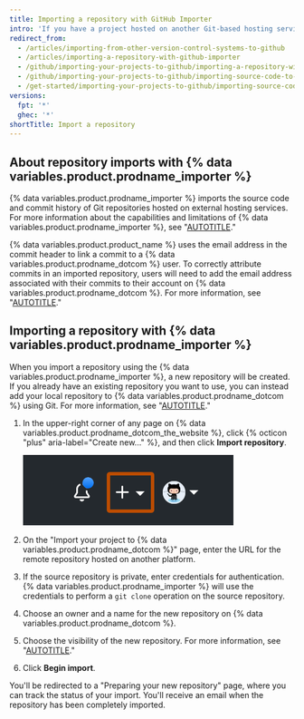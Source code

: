 ```yaml
---
title: Importing a repository with GitHub Importer
intro: 'If you have a project hosted on another Git-based hosting service, you can quickly import it to {% data variables.product.prodname_dotcom %} using the {% data variables.product.prodname_importer %} tool.'
redirect_from:
  - /articles/importing-from-other-version-control-systems-to-github
  - /articles/importing-a-repository-with-github-importer
  - /github/importing-your-projects-to-github/importing-a-repository-with-github-importer
  - /github/importing-your-projects-to-github/importing-source-code-to-github/importing-a-repository-with-github-importer
  - /get-started/importing-your-projects-to-github/importing-source-code-to-github/importing-a-repository-with-github-importer
versions:
  fpt: '*'
  ghec: '*'
shortTitle: Import a repository
---
```


## About repository imports with {% data variables.product.prodname_importer %}

{% data variables.product.prodname_importer %} imports the source code and commit history of Git repositories hosted on external hosting services. For more information about the capabilities and limitations of {% data variables.product.prodname_importer %}, see "[AUTOTITLE](/migrations/importing-source-code/using-github-importer/about-github-importer#capabilities-and-limitations-of-github-importer)."

{% data variables.product.product_name %} uses the email address in the commit header to link a commit to a {% data variables.product.prodname_dotcom %} user. To correctly attribute commits in an imported repository, users will need to add the email address associated with their commits to their account on {% data variables.product.prodname_dotcom %}. For more information, see "[AUTOTITLE](/account-and-profile/setting-up-and-managing-your-personal-account-on-github/managing-email-preferences/adding-an-email-address-to-your-github-account)."

## Importing a repository with {% data variables.product.prodname_importer %}

When you import a repository using the {% data variables.product.prodname_importer %}, a new repository will be created. If you already have an existing repository you want to use, you can instead add your local repository to {% data variables.product.prodname_dotcom %} using Git. For more information, see "[AUTOTITLE](/migrations/importing-source-code/using-the-command-line-to-import-source-code/adding-locally-hosted-code-to-github#importing-a-git-repository-with-the-command-line)."

1. In the upper-right corner of any page on {% data variables.product.prodname_dotcom_the_website %}, click {% octicon "plus" aria-label="Create new..." %}, and then click **Import repository**.

   ![Screenshot of the top-right corner of any page on {% data variables.product.prodname_dotcom %}. A plus icon is highlighted with an orange outline.](/assets/images/help/importer/import-repository.png)

1. On the "Import your project to {% data variables.product.prodname_dotcom %}" page, enter the URL for the remote repository hosted on another platform.
1. If the source repository is private, enter credentials for authentication. {% data variables.product.prodname_importer %} will use the credentials to perform a `git clone` operation on the source repository.
1. Choose an owner and a name for the new repository on {% data variables.product.prodname_dotcom %}.
1. Choose the visibility of the new repository. For more information, see "[AUTOTITLE](/repositories/creating-and-managing-repositories/about-repositories#about-repository-visibility)."
1. Click **Begin import**.

You'll be redirected to a "Preparing your new repository" page, where you can track the status of your import. You'll receive an email when the repository has been completely imported.
